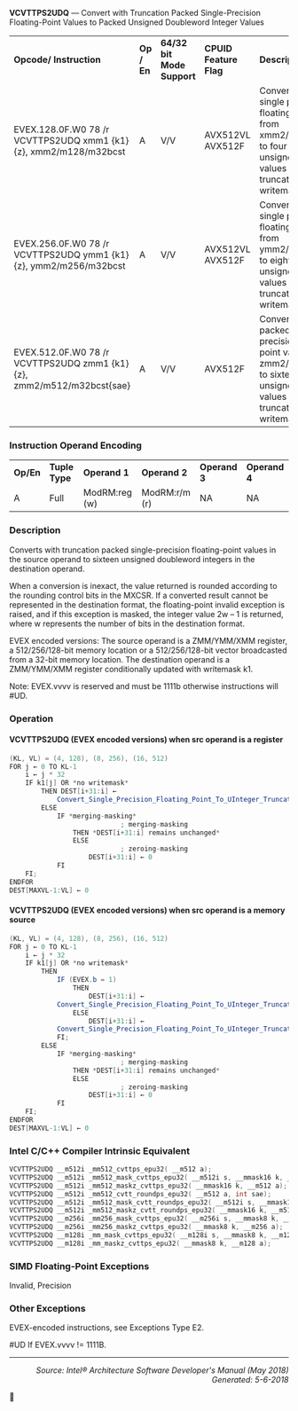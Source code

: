 <b>VCVTTPS2UDQ</b> — Convert with Truncation Packed Single-Precision Floating-Point Values to
Packed Unsigned Doubleword Integer Values
<table>
	<tr>
		<td><b>Opcode/ Instruction</b></td>
		<td><b>Op / En</b></td>
		<td><b>64/32 bit Mode Support</b></td>
		<td><b>CPUID Feature Flag</b></td>
		<td><b>Description</b></td>
	</tr>
	<tr>
		<td>EVEX.128.0F.W0 78 /r VCVTTPS2UDQ xmm1 {k1}{z}, xmm2/m128/m32bcst</td>
		<td>A</td>
		<td>V/V</td>
		<td>AVX512VL AVX512F</td>
		<td>Convert four packed single precision floating-point values from xmm2/m128/m32bcst to four packed unsigned doubleword values in xmm1 using truncation subject to writemask k1.</td>
	</tr>
	<tr>
		<td>EVEX.256.0F.W0 78 /r VCVTTPS2UDQ ymm1 {k1}{z}, ymm2/m256/m32bcst</td>
		<td>A</td>
		<td>V/V</td>
		<td>AVX512VL AVX512F</td>
		<td>Convert eight packed single precision floating-point values from ymm2/m256/m32bcst to eight packed unsigned doubleword values in ymm1 using truncation subject to writemask k1.</td>
	</tr>
	<tr>
		<td>EVEX.512.0F.W0 78 /r VCVTTPS2UDQ zmm1 {k1}{z}, zmm2/m512/m32bcst{sae}</td>
		<td>A</td>
		<td>V/V</td>
		<td>AVX512F</td>
		<td>Convert sixteen packed single-precision floating- point values from zmm2/m512/m32bcst to sixteen packed unsigned doubleword values in zmm1 using truncation subject to writemask k1.</td>
	</tr>
</table>


### Instruction Operand Encoding
<table>
	<tr>
		<td><b>Op/En</b></td>
		<td><b>Tuple Type</b></td>
		<td><b>Operand 1</b></td>
		<td><b>Operand 2</b></td>
		<td><b>Operand 3</b></td>
		<td><b>Operand 4</b></td>
	</tr>
	<tr>
		<td>A</td>
		<td>Full</td>
		<td>ModRM:reg (w)</td>
		<td>ModRM:r/m (r)</td>
		<td>NA</td>
		<td>NA</td>
	</tr>
</table>


### Description
Converts with truncation packed single-precision floating-point values in the source operand to sixteen unsigned
doubleword integers in the destination operand.

When a conversion is inexact, the value returned is rounded according to the rounding control bits in the MXCSR.
If a converted result cannot be represented in the destination format, the floating-point invalid exception is raised,
and if this exception is masked, the integer value 2w – 1 is returned, where w represents the number of bits in the
destination format.

EVEX encoded versions: The source operand is a ZMM/YMM/XMM register, a 512/256/128-bit memory location or
a 512/256/128-bit vector broadcasted from a 32-bit memory location. The destination operand is a
ZMM/YMM/XMM register conditionally updated with writemask k1.

Note: EVEX.vvvv is reserved and must be 1111b otherwise instructions will \#UD.

### Operation


#### VCVTTPS2UDQ (EVEX encoded versions) when src operand is a register
```java
(KL, VL) = (4, 128), (8, 256), (16, 512)
FOR j ← 0 TO KL-1
    i ← j * 32
    IF k1[j] OR *no writemask*
        THEN DEST[i+31:i] ←
            Convert_Single_Precision_Floating_Point_To_UInteger_Truncate(SRC[i+31:i])
        ELSE 
            IF *merging-masking*
                            ; merging-masking
                THEN *DEST[i+31:i] remains unchanged*
                ELSE 
                            ; zeroing-masking
                    DEST[i+31:i] ← 0
            FI
    FI;
ENDFOR
DEST[MAXVL-1:VL] ← 0
```
#### VCVTTPS2UDQ (EVEX encoded versions) when src operand is a memory source
```java
(KL, VL) = (4, 128), (8, 256), (16, 512)
FOR j ← 0 TO KL-1
    i ← j * 32
    IF k1[j] OR *no writemask*
        THEN 
            IF (EVEX.b = 1) 
                THEN
                    DEST[i+31:i] ←
            Convert_Single_Precision_Floating_Point_To_UInteger_Truncate(SRC[31:0])
                ELSE 
                    DEST[i+31:i] ←
            Convert_Single_Precision_Floating_Point_To_UInteger_Truncate(SRC[i+31:i])
            FI;
        ELSE 
            IF *merging-masking*
                            ; merging-masking
                THEN *DEST[i+31:i] remains unchanged*
                ELSE 
                            ; zeroing-masking
                    DEST[i+31:i] ← 0
            FI
    FI;
ENDFOR
DEST[MAXVL-1:VL] ← 0
```
### Intel C/C++ Compiler Intrinsic Equivalent
```c
VCVTTPS2UDQ __m512i _mm512_cvttps_epu32( __m512 a);
VCVTTPS2UDQ __m512i _mm512_mask_cvttps_epu32( __m512i s, __mmask16 k, __m512 a);
VCVTTPS2UDQ __m512i _mm512_maskz_cvttps_epu32( __mmask16 k, __m512 a);
VCVTTPS2UDQ __m512i _mm512_cvtt_roundps_epu32( __m512 a, int sae);
VCVTTPS2UDQ __m512i _mm512_mask_cvtt_roundps_epu32( __m512i s, __mmask16 k, __m512 a, int sae);
VCVTTPS2UDQ __m512i _mm512_maskz_cvtt_roundps_epu32( __mmask16 k, __m512 a, int sae);
VCVTTPS2UDQ __m256i _mm256_mask_cvttps_epu32( __m256i s, __mmask8 k, __m256 a);
VCVTTPS2UDQ __m256i _mm256_maskz_cvttps_epu32( __mmask8 k, __m256 a);
VCVTTPS2UDQ __m128i _mm_mask_cvttps_epu32( __m128i s, __mmask8 k, __m128 a);
VCVTTPS2UDQ __m128i _mm_maskz_cvttps_epu32( __mmask8 k, __m128 a);
```
### SIMD Floating-Point Exceptions
Invalid, Precision

### Other Exceptions

EVEX-encoded instructions, see Exceptions Type E2.
<p>#UD
If EVEX.vvvv != 1111B.

 --- 
<p align="right"><i>Source: Intel® Architecture Software Developer's Manual (May 2018)<br>Generated: 5-6-2018</i></p>
